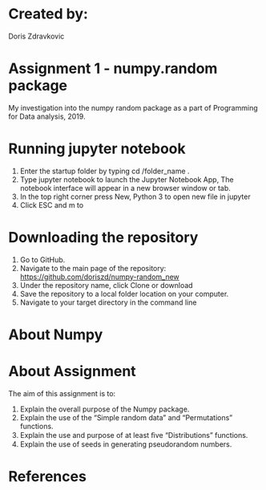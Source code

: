 
# Created by:

Doris Zdravkovic



# Assignment 1 - numpy.random package


My investigation into the numpy random package as a part of Programming for Data analysis, 2019.



# Running jupyter notebook 


1. Enter the startup folder by typing cd /folder_name .
2. Type jupyter notebook to launch the Jupyter Notebook App, The notebook interface will appear in a new browser window or tab.
3. In the top right corner press New, Python 3 to open new file in jupyter
4. Click ESC and m to 


# Downloading the repository 

1. Go to GitHub.
2. Navigate to the main page of the repository: https://github.com/doriszd/numpy-random_new
3. Under the repository name, click Clone or download
4. Save the repository to a local folder location on your computer.
5. Navigate to your target directory in the command line


# About Numpy

# About Assignment

The aim of this assignment is to: 

1. Explain the overall purpose of the Numpy package.
2. Explain the use of the “Simple random data” and “Permutations” functions. 
3. Explain the use and purpose of at least ﬁve “Distributions” functions. 
4. Explain the use of seeds in generating pseudorandom numbers.


# References

